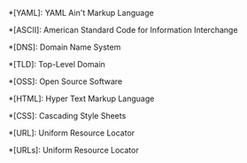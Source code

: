 *[YAML]: YAML Ain't Markup Language

*[ASCII]: American Standard Code for Information Interchange

*[DNS]: Domain Name System

*[TLD]: Top-Level Domain

*[OSS]: Open Source Software

*[HTML]: Hyper Text Markup Language

*[CSS]: Cascading Style Sheets

*[URL]: Uniform Resource Locator

*[URLs]: Uniform Resource Locator
